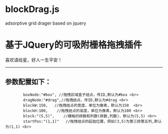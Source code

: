 # blockDrag.js
adsorptive grid drager based on jquery
<h1>基于JQuery的可吸附栅格拖拽插件</h1>
<p>喜欢请给星，好人一生平安！</p>
<hr>
<h2>参数配置如下：</h2>
<p>
	
	        boxNode:"#box", //拖拽区域盒子结点，传ID,默认为#box <br>
            dragNode:"#drag",//拖拽结点，传ID,默认为#drag <br>
            blockW:150,   //拖拽结点的宽度，单位为像素，默认为150  <br>
            blockH:100,    //拖拽结点的高度，单位为像素，默认为100 <br>
            block:"(5,5)",    //栅格的排数和列数(排数,列数)，默认为(5,5) <br>
            startPos:"(1,1)"   //拖拽结点的起始位置，例如(3,5)为第三排第五列,默认为(1,1) <br>
</p>
